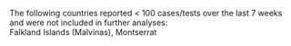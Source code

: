 The following countries reported < 100 cases/tests over the last 7 weeks and were not included in further analyses:<br>Falkland Islands (Malvinas), Montserrat
<br>
